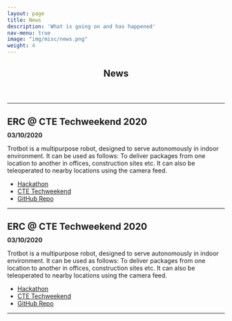 ```yaml
---
layout: page
title: News
description: 'What is going on and has happened'
nav-menu: true
image: "img/misc/news.png"
weight: 4
---
```


<section id="one">
<div class="inner">
        <header class="major">
            <h1>News</h1>
        </header>
    <hr>
	<section>
		<div class="content">
			<div class="inner">
				<h2 style="margin-bottom:10px !important;">ERC @ CTE Techweekend 2020</h2>
                <h4 style="padding:0px !important; margin:0px !important;">03/10/2020</h4>
				<p>
				Trotbot is a multipurpose robot, designed to serve autonomously in indoor environment. It can be used as follows:
				To deliver packages from one location to another in offices, construction sites etc.
				It can also be teleoperated to nearby locations using the camera feed.
				</p>
				<ul class="actions">
					<li><a href="https://github.com/ERC-BPGC/Trotbot" class="button">Hackathon</a></li>
                    <li><a href="https://fest.bpgc-cte.org/" class="button">CTE Techweekend</a></li>
                    <li><a href="https://github.com/ERC-BPGC/Trotbot" class="button">GitHub Repo</a></li>
				</ul>
			</div>
		</div>
	</section>
    <hr>
    <section>
		<div class="content">
			<div class="inner">
				<h2 style="margin-bottom:10px !important;">ERC @ CTE Techweekend 2020</h2>
                <h4 style="padding:0px !important; margin:0px !important;">03/10/2020</h4>
				<p>
				Trotbot is a multipurpose robot, designed to serve autonomously in indoor environment. It can be used as follows:
				To deliver packages from one location to another in offices, construction sites etc.
				It can also be teleoperated to nearby locations using the camera feed.
				</p>
				<ul class="actions">
					<li><a href="https://github.com/ERC-BPGC/Trotbot" class="button" target="blank">Hackathon</a></li>
                    <li><a href="https://fest.bpgc-cte.org/" class="button" target="blank">CTE Techweekend</a></li>
                    <li><a href="https://github.com/ERC-BPGC/Trotbot" class="button" target="blank">GitHub Repo</a></li>
				</ul>
			</div>
		</div>
	</section>
    <hr>

</div>
</section>